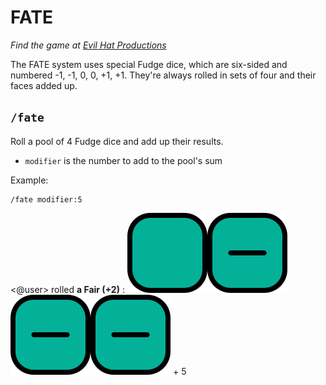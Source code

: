 # FATE

*Find the game at [Evil Hat Productions](https://evilhat.com/fate-everything/)*

The FATE system uses special Fudge dice, which are six-sided and numbered -1, -1, 0, 0, +1, +1. They're always rolled in sets of four and their faces added up.

## `/fate`

Roll a pool of 4 Fudge dice and add up their results.

* `modifier` is the number to add to the pool's sum

<!-- panels:start -->
<!-- panels:title -->
Example:
<!-- div:left-panel -->
```invocation
/fate modifier:5
```
<!-- div:right-panel -->
<@user> rolled **a Fair (+2)** : ![zero](../_images/fate-zero.png ':class=emoji')![negative](../_images/fate-neg.png ':class=emoji')![negative](../_images/fate-neg.png ':class=emoji')![negative](../_images/fate-neg.png ':class=emoji') + 5
<!-- panels:end -->
